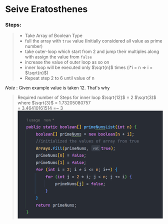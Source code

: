 # Seive Eratosthenes 
### Steps:
> - Take Array of Boolean Type
> - full the array with `true` value (Initially considered all value as prime number)
> - take outer-loop which start from 2 and jump their multiples along with assign the value from `false`
> - increase the value of outer loop as so on
> - inner loop will be executed only $\sqrt{n}$ times (i*i = n => i = $\sqrt{n}$)
> - Repeat step 2 to 6 until value of n 

*Note* : Given example value is taken 12. That's why     

> Required number of Steps for inner loop 
> $\sqrt{12}$ = 2 $\sqrt{3}$  where $\sqrt{3}$ = 1.73205080757   
> = 3.46410161514 
> =~ 3
![img.png](img.png)

